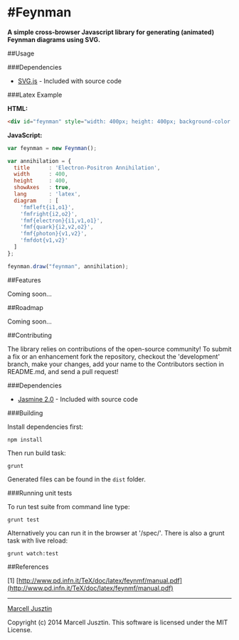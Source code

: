 #Feynman
========

**A simple cross-browser Javascript library for generating (animated) Feynman diagrams using SVG.**

##Usage

###Dependencies

- [SVG.js](http://www.svgjs.com/) - Included with source code

###Latex Example

**HTML:**

```html
<div id="feynman" style="width: 400px; height: 400px; background-color: #EEE;"></div>
```

**JavaScript:**

```javascript
var feynman = new Feynman();

var annihilation = {
  title      : 'Electron-Positron Annihilation',
  width      : 400,
  height     : 400,
  showAxes   : true,
  lang       : 'latex',
  diagram    : [
    'fmfleft{i1,o1}',
    'fmfright{i2,o2}',
    'fmf{electron}{i1,v1,o1}',
    'fmf{quark}{i2,v2,o2}',
    'fmf{photon}{v1,v2}',
    'fmfdot{v1,v2}'
  ]
};

feynman.draw("feynman", annihilation);
```

##Features

Coming soon...

##Roadmap

Coming soon...

##Contributing

The library relies on contributions of the open-source community! To submit a fix or an enhancement fork the repository, checkout the 'development' branch, make your changes, add your name to the Contributors section in README.md, and send a pull request!

###Dependencies

- [Jasmine 2.0](https://github.com/pivotal/jasmine) - Included with source code

###Building

Install dependencies first:

`npm install`

Then run build task:

`grunt`

Generated files can be found in the `dist` folder.

###Running unit tests

To run test suite from command line type:

`grunt test`

Alternatively you can run it in the browser at '/spec/'. There is also a grunt task with live reload:

`grunt watch:test`

##References

\[1\] [http://www.pd.infn.it/TeX/doc/latex/feynmf/manual.pdf](http://www.pd.infn.it/TeX/doc/latex/feynmf/manual.pdf)

---

[Marcell Jusztin](mailto:hello@morcmarc.com)

Copyright (c) 2014 Marcell Jusztin. This software is licensed under the MIT License.